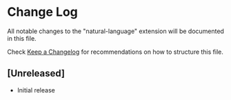 # Change Log

All notable changes to the "natural-language" extension will be documented in this file.

Check [Keep a Changelog](http://keepachangelog.com/) for recommendations on how to structure this file.

## [Unreleased]

- Initial release